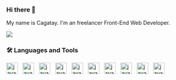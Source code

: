 ### Hi there 👋
My name is Cagatay. I'm an freelancer Front-End Web Developer.

<img src="https://media.tenor.com/z5baub0vAPQAAAAC/powerpoint-the-office.gif">

### 🛠 Languages and Tools

<img  align="left" alt="java" width="30px" style="padding-right:10px;" src="https://cdn.jsdelivr.net/gh/devicons/devicon/icons/html5/html5-original.svg" />
<img align="left" alt="java" width="30px" style="padding-right:10px;" src="https://cdn.jsdelivr.net/gh/devicons/devicon/icons/css3/css3-original.svg" />
<img align="left" alt="java" width="30px" style="padding-right:10px;" src="https://cdn.jsdelivr.net/gh/devicons/devicon/icons/javascript/javascript-original.svg" />
<img  align="left" alt="java" width="30px" style="padding-right:10px;" src="https://cdn.jsdelivr.net/gh/devicons/devicon/icons/sass/sass-original.svg" />
<img  align="left" alt="java" width="30px" style="padding-right:10px;" src="https://cdn.jsdelivr.net/gh/devicons/devicon/icons/react/react-original.svg" />
<img   align="left" alt="java" width="30px" style="padding-right:10px;" src="https://cdn.jsdelivr.net/gh/devicons/devicon/icons/gulp/gulp-plain.svg" />
<img align="left" alt="java" width="30px" style="padding-right:10px;"  src="https://cdn.jsdelivr.net/gh/devicons/devicon/icons/bootstrap/bootstrap-original.svg" />
<img align="left" alt="java" width="30px" style="padding-right:10px;" src="https://cdn.jsdelivr.net/gh/devicons/devicon/icons/tailwindcss/tailwindcss-plain.svg" />
<img align="left" alt="java" width="30px" style="padding-right:10px;" src="https://cdn.jsdelivr.net/gh/devicons/devicon/icons/firebase/firebase-plain.svg" />
<img align="left" alt="java" width="30px" style="padding-right:10px;" src="https://cdn.jsdelivr.net/gh/devicons/devicon/icons/github/github-original.svg" />



